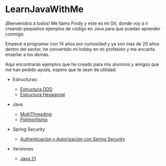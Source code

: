 # LearnJavaWithMe

¡Bienvenidos a todos! Me llamo Frody y este es mi Git, donde voy a ir creando pequeños ejemplos de código en Java para que puedan aprender conmigo.

Empecé a programar con 14 años por curiosidad y ya son mas de 20 años dentro del sector, he convertido mi hobby en mi profesión y me encanta enseñar a los demás.

Aquí encontrarás ejemplos que he creado para mis alumnos y amigos que me han pedido ayuda, espero que te sean de utilidad.

- Estructuras:
  - [Estructura DDD](DDDEstructure)
  - [Estructura Hexagonal](HexagonalEstructure)

- Java
  - [MultiThreading](MultiThreading)
  - [Polimorfismo](polimorphism)

- Spring Security
  - [Authenticación y Autorización con Spring Security](Authentication-Authorization)

- Versiones
  - [Java 21](Versions/Java21.md)